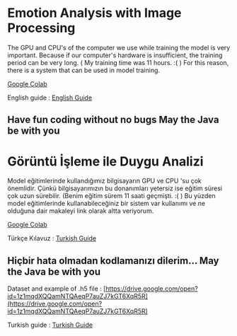 # Emotion Analysis with Image Processing 
The GPU and CPU's of the computer we use while training the model is very important.
Because if our computer's hardware is insufficient, the training period can be very long.
( My training time was 11 hours. :( )
For this reason, there is a system that can be used in model training.

[Google Colab](https://colab.research.google.com/notebooks/welcome.ipynb "Google Colab")

English guide : [English Guide](https://drive.google.com/open?id=1OhPlVQtcZjEnz0Il6MiTTDv90qsOztqA "English Guide")

Have fun coding without no bugs 
May the Java be with you
------------------------------------------------------------------------------------------------------------------------------

# Görüntü İşleme ile Duygu Analizi
Model eğitimlerinde kullandığımız bilgisayarın GPU ve CPU 'su çok önemlidir.
Çünkü bilgisayarımızın bu donanımları yetersiz ise eğitim süresi çok uzun sürebilir.
(Benim eğitim sürem 11 saati geçmişti. :( ) 
Bu yüzden model eğitimlerinde kullanabileceğiniz bir sistem var kullanımı ve ne olduğuna dair makaleyi link olarak altta veriyorum.

[Google Colab](https://medium.com/deep-learning-turkiye/google-colab-ile-%C3%BCcretsiz-gpu-kullan%C4%B1m%C4%B1-30fdb7dd822e "Google Colab")

Türkçe Kılavuz : [Turkish Guide](https://drive.google.com/open?id=1mXNHkclMUGE1EpAc1RBG2D7WScGUmn4o "Turkish Guide")

Hiçbir hata olmadan kodlamanızı dilerim...
May the Java be with you
------------------------------------------------------------------------------------------------------------------------------

Dataset and example of .h5 file : [https://drive.google.com/open?id=1z1mqdXQQamNTQAeqP7auZJ7kGT6XqR5R](https://drive.google.com/open?id=1z1mqdXQQamNTQAeqP7auZJ7kGT6XqR5R)

Turkish guide : [Turkish Guide](https://drive.google.com/open?id=1mXNHkclMUGE1EpAc1RBG2D7WScGUmn4o "Turkish Guide")







